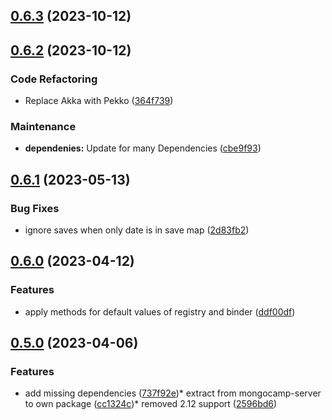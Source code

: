 ## [0.6.3]() (2023-10-12)

## [0.6.2]() (2023-10-12)


### Code Refactoring

* Replace Akka with Pekko ([364f739](https://github.com/MongoCamp/micrometer-mongodb/commit/364f739b8fbb17a339370469694f5dcffb42da95))

### Maintenance

* **dependenies:** Update for many Dependencies ([cbe9f93](https://github.com/MongoCamp/micrometer-mongodb/commit/cbe9f93aa509300f10f0e1ed865808030cd53676))
## [0.6.1]() (2023-05-13)


### Bug Fixes

* ignore saves when only date is in save map ([2d83fb2](https://github.com/MongoCamp/micrometer-mongodb/commit/2d83fb2d1cc939d6e5c606b804f9f8cbf94a20ba))
## [0.6.0]() (2023-04-12)


### Features

* apply methods for default values of registry and binder ([ddf00df](https://github.com/MongoCamp/micrometer-mongodb/commit/ddf00df3bee48c6632db96b80117eed5fa932b79))
## [0.5.0]() (2023-04-06)


### Features

* add missing dependencies ([737f92e](https://github.com/MongoCamp/micrometer-mongodb/commit/737f92e5cf77964623d7102544e2d4e33c7ecc4f))* extract from mongocamp-server to own package ([cc1324c](https://github.com/MongoCamp/micrometer-mongodb/commit/cc1324c9ac5ddb414127d1515a6ed8dfad907ecd))* removed 2.12 support ([2596bd6](https://github.com/MongoCamp/micrometer-mongodb/commit/2596bd641315e3c134e938cbe0bb3744e57ab884))
